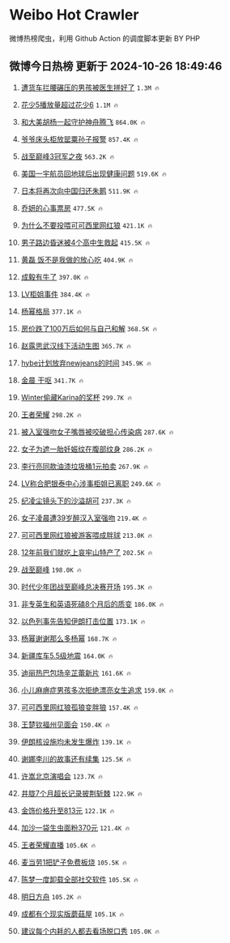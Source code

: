 # Weibo Hot Crawler 



微博热榜爬虫，利用 Github Action 的调度脚本更新 BY PHP 


## 微博今日热榜 更新于 2024-10-26 18:49:46 
1. [遭货车拦腰碾压的男孩被医生拼好了](https://s.weibo.com/weibo?q=%23%E9%81%AD%E8%B4%A7%E8%BD%A6%E6%8B%A6%E8%85%B0%E7%A2%BE%E5%8E%8B%E7%9A%84%E7%94%B7%E5%AD%A9%E8%A2%AB%E5%8C%BB%E7%94%9F%E6%8B%BC%E5%A5%BD%E4%BA%86%23&t=31&band_rank=1&Refer=top) `1.3M 🔥` 

1. [花少5播放量超过花少6](https://s.weibo.com/weibo?q=%23%E8%8A%B1%E5%B0%915%E6%92%AD%E6%94%BE%E9%87%8F%E8%B6%85%E8%BF%87%E8%8A%B1%E5%B0%916%23&t=31&band_rank=2&Refer=top) `1.1M 🔥` 

1. [和大美胡杨一起守护神舟腾飞](https://s.weibo.com/weibo?q=%23%E5%92%8C%E5%A4%A7%E7%BE%8E%E8%83%A1%E6%9D%A8%E4%B8%80%E8%B5%B7%E5%AE%88%E6%8A%A4%E7%A5%9E%E8%88%9F%E8%85%BE%E9%A3%9E%23&t=31&band_rank=3&Refer=top) `864.0K 🔥` 

1. [爷爷床头柜放罂粟孙子报警](https://s.weibo.com/weibo?q=%23%E7%88%B7%E7%88%B7%E5%BA%8A%E5%A4%B4%E6%9F%9C%E6%94%BE%E7%BD%82%E7%B2%9F%E5%AD%99%E5%AD%90%E6%8A%A5%E8%AD%A6%23&t=31&band_rank=4&Refer=top) `857.4K 🔥` 

1. [战至巅峰3冠军之夜](https://s.weibo.com/weibo?q=%23%E6%88%98%E8%87%B3%E5%B7%85%E5%B3%B03%E5%86%A0%E5%86%9B%E4%B9%8B%E5%A4%9C%23&t=31&band_rank=5&Refer=top) `563.2K 🔥` 

1. [美国一宇航员回地球后出现健康问题](https://s.weibo.com/weibo?q=%23%E7%BE%8E%E5%9B%BD%E4%B8%80%E5%AE%87%E8%88%AA%E5%91%98%E5%9B%9E%E5%9C%B0%E7%90%83%E5%90%8E%E5%87%BA%E7%8E%B0%E5%81%A5%E5%BA%B7%E9%97%AE%E9%A2%98%23&t=31&band_rank=6&Refer=top) `519.6K 🔥` 

1. [日本将再次向中国归还朱鹮](https://s.weibo.com/weibo?q=%23%E6%97%A5%E6%9C%AC%E5%B0%86%E5%86%8D%E6%AC%A1%E5%90%91%E4%B8%AD%E5%9B%BD%E5%BD%92%E8%BF%98%E6%9C%B1%E9%B9%AE%23&t=31&band_rank=7&Refer=top) `511.9K 🔥` 

1. [乔妍的心事票房](https://s.weibo.com/weibo?q=%E4%B9%94%E5%A6%8D%E7%9A%84%E5%BF%83%E4%BA%8B%E7%A5%A8%E6%88%BF&t=31&band_rank=8&Refer=top) `477.5K 🔥` 

1. [为什么不要投喂可可西里网红狼](https://s.weibo.com/weibo?q=%23%E4%B8%BA%E4%BB%80%E4%B9%88%E4%B8%8D%E8%A6%81%E6%8A%95%E5%96%82%E5%8F%AF%E5%8F%AF%E8%A5%BF%E9%87%8C%E7%BD%91%E7%BA%A2%E7%8B%BC%23&t=31&band_rank=9&Refer=top) `421.1K 🔥` 

1. [男子路边昏迷被4个高中生救起](https://s.weibo.com/weibo?q=%23%E7%94%B7%E5%AD%90%E8%B7%AF%E8%BE%B9%E6%98%8F%E8%BF%B7%E8%A2%AB4%E4%B8%AA%E9%AB%98%E4%B8%AD%E7%94%9F%E6%95%91%E8%B5%B7%23&t=31&band_rank=10&Refer=top) `415.5K 🔥` 

1. [黄磊 饭不是我做的放心吃](https://s.weibo.com/weibo?q=%E9%BB%84%E7%A3%8A%20%E9%A5%AD%E4%B8%8D%E6%98%AF%E6%88%91%E5%81%9A%E7%9A%84%E6%94%BE%E5%BF%83%E5%90%83&t=31&band_rank=11&Refer=top) `404.9K 🔥` 

1. [成毅有牛了](https://s.weibo.com/weibo?q=%23%E6%88%90%E6%AF%85%E6%9C%89%E7%89%9B%E4%BA%86%23&t=31&band_rank=12&Refer=top) `397.0K 🔥` 

1. [LV柜姐事件](https://s.weibo.com/weibo?q=%23LV%E6%9F%9C%E5%A7%90%E4%BA%8B%E4%BB%B6%23&t=31&band_rank=13&Refer=top) `384.4K 🔥` 

1. [杨幂格局](https://s.weibo.com/weibo?q=%E6%9D%A8%E5%B9%82%E6%A0%BC%E5%B1%80&t=31&band_rank=14&Refer=top) `377.1K 🔥` 

1. [房价跌了100万后如何与自己和解](https://s.weibo.com/weibo?q=%23%E6%88%BF%E4%BB%B7%E8%B7%8C%E4%BA%86100%E4%B8%87%E5%90%8E%E5%A6%82%E4%BD%95%E4%B8%8E%E8%87%AA%E5%B7%B1%E5%92%8C%E8%A7%A3%23&t=31&band_rank=15&Refer=top) `368.5K 🔥` 

1. [赵露思武汉线下活动生图](https://s.weibo.com/weibo?q=%23%E8%B5%B5%E9%9C%B2%E6%80%9D%E6%AD%A6%E6%B1%89%E7%BA%BF%E4%B8%8B%E6%B4%BB%E5%8A%A8%E7%94%9F%E5%9B%BE%23&t=31&band_rank=16&Refer=top) `365.7K 🔥` 

1. [hybe计划放弃newjeans的时间](https://s.weibo.com/weibo?q=%23hybe%E8%AE%A1%E5%88%92%E6%94%BE%E5%BC%83newjeans%E7%9A%84%E6%97%B6%E9%97%B4%23&t=31&band_rank=17&Refer=top) `345.9K 🔥` 

1. [金晨 干呕](https://s.weibo.com/weibo?q=%E9%87%91%E6%99%A8%20%E5%B9%B2%E5%91%95&t=31&band_rank=18&Refer=top) `341.7K 🔥` 

1. [Winter偷藏Karina的奖杯](https://s.weibo.com/weibo?q=%23Winter%E5%81%B7%E8%97%8FKarina%E7%9A%84%E5%A5%96%E6%9D%AF%23&t=31&band_rank=19&Refer=top) `299.7K 🔥` 

1. [王者荣耀](https://s.weibo.com/weibo?q=%E7%8E%8B%E8%80%85%E8%8D%A3%E8%80%80&t=31&band_rank=20&Refer=top) `298.2K 🔥` 

1. [被入室强吻女子嘴唇被咬破担心传染病](https://s.weibo.com/weibo?q=%23%E8%A2%AB%E5%85%A5%E5%AE%A4%E5%BC%BA%E5%90%BB%E5%A5%B3%E5%AD%90%E5%98%B4%E5%94%87%E8%A2%AB%E5%92%AC%E7%A0%B4%E6%8B%85%E5%BF%83%E4%BC%A0%E6%9F%93%E7%97%85%23&t=31&band_rank=21&Refer=top) `287.6K 🔥` 

1. [女子为遮一胎妊娠纹在腹部纹身](https://s.weibo.com/weibo?q=%23%E5%A5%B3%E5%AD%90%E4%B8%BA%E9%81%AE%E4%B8%80%E8%83%8E%E5%A6%8A%E5%A8%A0%E7%BA%B9%E5%9C%A8%E8%85%B9%E9%83%A8%E7%BA%B9%E8%BA%AB%23&t=31&band_rank=22&Refer=top) `286.2K 🔥` 

1. [李行亮同款油漆垃圾桶1元拍卖](https://s.weibo.com/weibo?q=%23%E6%9D%8E%E8%A1%8C%E4%BA%AE%E5%90%8C%E6%AC%BE%E6%B2%B9%E6%BC%86%E5%9E%83%E5%9C%BE%E6%A1%B61%E5%85%83%E6%8B%8D%E5%8D%96%23&t=31&band_rank=23&Refer=top) `267.9K 🔥` 

1. [LV称合肥银泰中心涉事柜姐已离职](https://s.weibo.com/weibo?q=%23LV%E7%A7%B0%E5%90%88%E8%82%A5%E9%93%B6%E6%B3%B0%E4%B8%AD%E5%BF%83%E6%B6%89%E4%BA%8B%E6%9F%9C%E5%A7%90%E5%B7%B2%E7%A6%BB%E8%81%8C%23&t=31&band_rank=24&Refer=top) `249.6K 🔥` 

1. [纪凌尘镜头下的沙溢胡可](https://s.weibo.com/weibo?q=%E7%BA%AA%E5%87%8C%E5%B0%98%E9%95%9C%E5%A4%B4%E4%B8%8B%E7%9A%84%E6%B2%99%E6%BA%A2%E8%83%A1%E5%8F%AF&t=31&band_rank=25&Refer=top) `237.3K 🔥` 

1. [女子凌晨遭39岁醉汉入室强吻](https://s.weibo.com/weibo?q=%23%E5%A5%B3%E5%AD%90%E5%87%8C%E6%99%A8%E9%81%AD39%E5%B2%81%E9%86%89%E6%B1%89%E5%85%A5%E5%AE%A4%E5%BC%BA%E5%90%BB%23&t=31&band_rank=26&Refer=top) `219.4K 🔥` 

1. [可可西里网红狼被游客喂成胖球](https://s.weibo.com/weibo?q=%23%E5%8F%AF%E5%8F%AF%E8%A5%BF%E9%87%8C%E7%BD%91%E7%BA%A2%E7%8B%BC%E8%A2%AB%E6%B8%B8%E5%AE%A2%E5%96%82%E6%88%90%E8%83%96%E7%90%83%23&t=31&band_rank=27&Refer=top) `213.0K 🔥` 

1. [12年前我们就吃上哀牢山特产了](https://s.weibo.com/weibo?q=%2312%E5%B9%B4%E5%89%8D%E6%88%91%E4%BB%AC%E5%B0%B1%E5%90%83%E4%B8%8A%E5%93%80%E7%89%A2%E5%B1%B1%E7%89%B9%E4%BA%A7%E4%BA%86%23&t=31&band_rank=28&Refer=top) `202.5K 🔥` 

1. [战至巅峰](https://s.weibo.com/weibo?q=%E6%88%98%E8%87%B3%E5%B7%85%E5%B3%B0&t=31&band_rank=29&Refer=top) `198.0K 🔥` 

1. [时代少年团战至巅峰总决赛开场](https://s.weibo.com/weibo?q=%E6%97%B6%E4%BB%A3%E5%B0%91%E5%B9%B4%E5%9B%A2%E6%88%98%E8%87%B3%E5%B7%85%E5%B3%B0%E6%80%BB%E5%86%B3%E8%B5%9B%E5%BC%80%E5%9C%BA&t=31&band_rank=30&Refer=top) `195.3K 🔥` 

1. [非专英生和英语死磕8个月后的质变](https://s.weibo.com/weibo?q=%E9%9D%9E%E4%B8%93%E8%8B%B1%E7%94%9F%E5%92%8C%E8%8B%B1%E8%AF%AD%E6%AD%BB%E7%A3%958%E4%B8%AA%E6%9C%88%E5%90%8E%E7%9A%84%E8%B4%A8%E5%8F%98&t=31&band_rank=31&Refer=top) `186.0K 🔥` 

1. [以色列事先告知伊朗打击位置](https://s.weibo.com/weibo?q=%23%E4%BB%A5%E8%89%B2%E5%88%97%E4%BA%8B%E5%85%88%E5%91%8A%E7%9F%A5%E4%BC%8A%E6%9C%97%E6%89%93%E5%87%BB%E4%BD%8D%E7%BD%AE%23&t=31&band_rank=32&Refer=top) `173.1K 🔥` 

1. [杨幂谢谢那么多杨幂](https://s.weibo.com/weibo?q=%23%E6%9D%A8%E5%B9%82%E8%B0%A2%E8%B0%A2%E9%82%A3%E4%B9%88%E5%A4%9A%E6%9D%A8%E5%B9%82%23&t=31&band_rank=33&Refer=top) `168.7K 🔥` 

1. [新疆库车5.5级地震](https://s.weibo.com/weibo?q=%23%E6%96%B0%E7%96%86%E5%BA%93%E8%BD%A65.5%E7%BA%A7%E5%9C%B0%E9%9C%87%23&t=31&band_rank=34&Refer=top) `164.0K 🔥` 

1. [迪丽热巴包场辛芷蕾新片](https://s.weibo.com/weibo?q=%23%E8%BF%AA%E4%B8%BD%E7%83%AD%E5%B7%B4%E5%8C%85%E5%9C%BA%E8%BE%9B%E8%8A%B7%E8%95%BE%E6%96%B0%E7%89%87%23&t=31&band_rank=35&Refer=top) `161.6K 🔥` 

1. [小儿麻痹症男孩多次拒绝漂亮女生追求](https://s.weibo.com/weibo?q=%23%E5%B0%8F%E5%84%BF%E9%BA%BB%E7%97%B9%E7%97%87%E7%94%B7%E5%AD%A9%E5%A4%9A%E6%AC%A1%E6%8B%92%E7%BB%9D%E6%BC%82%E4%BA%AE%E5%A5%B3%E7%94%9F%E8%BF%BD%E6%B1%82%23&t=31&band_rank=36&Refer=top) `159.0K 🔥` 

1. [可可西里网红狼孤狼变胖狼](https://s.weibo.com/weibo?q=%23%E5%8F%AF%E5%8F%AF%E8%A5%BF%E9%87%8C%E7%BD%91%E7%BA%A2%E7%8B%BC%E5%AD%A4%E7%8B%BC%E5%8F%98%E8%83%96%E7%8B%BC%23&t=31&band_rank=37&Refer=top) `157.4K 🔥` 

1. [王楚钦福州见面会](https://s.weibo.com/weibo?q=%E7%8E%8B%E6%A5%9A%E9%92%A6%E7%A6%8F%E5%B7%9E%E8%A7%81%E9%9D%A2%E4%BC%9A&t=31&band_rank=38&Refer=top) `150.4K 🔥` 

1. [伊朗核设施均未发生爆炸](https://s.weibo.com/weibo?q=%23%E4%BC%8A%E6%9C%97%E6%A0%B8%E8%AE%BE%E6%96%BD%E5%9D%87%E6%9C%AA%E5%8F%91%E7%94%9F%E7%88%86%E7%82%B8%23&t=31&band_rank=39&Refer=top) `139.1K 🔥` 

1. [谢娜李川的故事还有续集](https://s.weibo.com/weibo?q=%E8%B0%A2%E5%A8%9C%E6%9D%8E%E5%B7%9D%E7%9A%84%E6%95%85%E4%BA%8B%E8%BF%98%E6%9C%89%E7%BB%AD%E9%9B%86&t=31&band_rank=40&Refer=top) `125.5K 🔥` 

1. [许嵩北京演唱会](https://s.weibo.com/weibo?q=%E8%AE%B8%E5%B5%A9%E5%8C%97%E4%BA%AC%E6%BC%94%E5%94%B1%E4%BC%9A&t=31&band_rank=41&Refer=top) `123.7K 🔥` 

1. [井胧7个月超长记录披荆斩棘](https://s.weibo.com/weibo?q=%23%E4%BA%95%E8%83%A77%E4%B8%AA%E6%9C%88%E8%B6%85%E9%95%BF%E8%AE%B0%E5%BD%95%E6%8A%AB%E8%8D%86%E6%96%A9%E6%A3%98%23&t=31&band_rank=42&Refer=top) `122.9K 🔥` 

1. [金饰价格升至813元](https://s.weibo.com/weibo?q=%23%E9%87%91%E9%A5%B0%E4%BB%B7%E6%A0%BC%E5%8D%87%E8%87%B3813%E5%85%83%23&t=31&band_rank=43&Refer=top) `122.1K 🔥` 

1. [加沙一袋生虫面粉370元](https://s.weibo.com/weibo?q=%23%E5%8A%A0%E6%B2%99%E4%B8%80%E8%A2%8B%E7%94%9F%E8%99%AB%E9%9D%A2%E7%B2%89370%E5%85%83%23&t=31&band_rank=44&Refer=top) `121.4K 🔥` 

1. [王者荣耀直播](https://s.weibo.com/weibo?q=%E7%8E%8B%E8%80%85%E8%8D%A3%E8%80%80%E7%9B%B4%E6%92%AD&t=31&band_rank=45&Refer=top) `105.6K 🔥` 

1. [麦当劳1把铲子免费板烧](https://s.weibo.com/weibo?q=%E9%BA%A6%E5%BD%93%E5%8A%B31%E6%8A%8A%E9%93%B2%E5%AD%90%E5%85%8D%E8%B4%B9%E6%9D%BF%E7%83%A7&t=31&band_rank=46&Refer=top) `105.5K 🔥` 

1. [陈梦一度卸载全部社交软件](https://s.weibo.com/weibo?q=%23%E9%99%88%E6%A2%A6%E4%B8%80%E5%BA%A6%E5%8D%B8%E8%BD%BD%E5%85%A8%E9%83%A8%E7%A4%BE%E4%BA%A4%E8%BD%AF%E4%BB%B6%23&t=31&band_rank=47&Refer=top) `105.5K 🔥` 

1. [明日方舟](https://s.weibo.com/weibo?q=%E6%98%8E%E6%97%A5%E6%96%B9%E8%88%9F&t=31&band_rank=48&Refer=top) `105.2K 🔥` 

1. [成都有个现实版蘑菇屋](https://s.weibo.com/weibo?q=%23%E6%88%90%E9%83%BD%E6%9C%89%E4%B8%AA%E7%8E%B0%E5%AE%9E%E7%89%88%E8%98%91%E8%8F%87%E5%B1%8B%23&t=31&band_rank=49&Refer=top) `105.1K 🔥` 

1. [建议每个内耗的人都去看场脱口秀](https://s.weibo.com/weibo?q=%E5%BB%BA%E8%AE%AE%E6%AF%8F%E4%B8%AA%E5%86%85%E8%80%97%E7%9A%84%E4%BA%BA%E9%83%BD%E5%8E%BB%E7%9C%8B%E5%9C%BA%E8%84%B1%E5%8F%A3%E7%A7%80&t=31&band_rank=50&Refer=top) `105.0K 🔥` 

